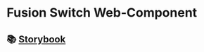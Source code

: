# Fusion Switch Web-Component

## 📚 [Storybook](https://equinor.github.io/fusion-web-components/?path=/docs/basic-switch)

